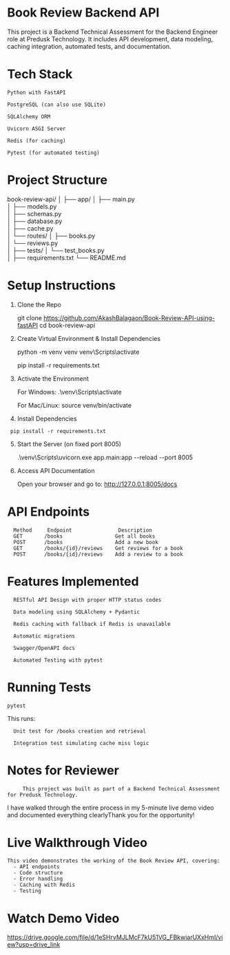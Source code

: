#  Book Review Backend API

   This project is a Backend Technical Assessment for the Backend Engineer role at Predusk Technology.
   It includes API development, data modeling, caching integration, automated tests, and documentation.

#  Tech Stack

    Python with FastAPI

    PostgreSQL (can also use SQLite)

    SQLAlchemy ORM

    Uvicorn ASGI Server

    Redis (for caching)

    Pytest (for automated testing)

#  Project Structure

   book-review-api/
   │
   ├── app/
   │   ├── main.py              
   │   ├── models.py          
   │   ├── schemas.py           
   │   ├── database.py          
   │   ├── cache.py             
   │   └── routes/
   │       ├── books.py         
   │       └── reviews.py       
   │
   ├── tests/
   │   └── test_books.py       
   │ 
   ├── requirements.txt
   └── README.md

#  Setup Instructions
  
   1. Clone the Repo
      
      git clone https://github.com/AkashBalagaon/Book-Review-API-using-fastAPI
      cd book-review-api

   2. Create Virtual Environment & Install Dependencies

      python -m venv venv
      venv\Scripts\activate

      pip install -r requirements.txt

   3. Activate the Environment

      For Windows:
         .\venv\Scripts\activate

      For Mac/Linux:
         source venv/bin/activate

   4. Install Dependencies

     pip install -r requirements.txt

   5. Start the Server (on fixed port 8005)
      
      .\venv\Scripts\uvicorn.exe app.main:app --reload --port 8005

   6. Access API Documentation

      Open your browser and go to:
       http://127.0.0.1:8005/docs

#  API Endpoints

      Method	 Endpoint	            Description
      GET	    /books	               Get all books
      POST	    /books	               Add a new book
      GET	    /books/{id}/reviews	   Get reviews for a book
      POST	    /books/{id}/reviews	   Add a review to a book


#  Features Implemented

      RESTful API Design with proper HTTP status codes

      Data modeling using SQLAlchemy + Pydantic

      Redis caching with fallback if Redis is unavailable

      Automatic migrations

      Swagger/OpenAPI docs

      Automated Testing with pytest


#  Running Tests

    pytest

   This runs:

      Unit test for /books creation and retrieval

      Integration test simulating cache miss logic


#  Notes for Reviewer

         This project was built as part of a Backend Technical Assessment for Predusk Technology.
   I have walked through the entire process in my 5-minute live demo video and documented everything clearlyThank you for the opportunity!


#   Live Walkthrough Video

    This video demonstrates the working of the Book Review API, covering:
      - API endpoints
      - Code structure
      - Error handling
      - Caching with Redis
      - Testing

   # Watch Demo Video 
   
   https://drive.google.com/file/d/1eSHrvMJLMcF7kU51VG_FBkwiarUXxHmI/view?usp=drive_link
